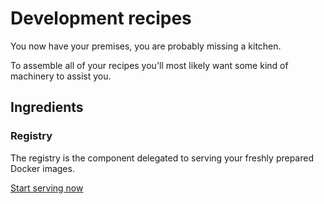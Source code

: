# Development recipes

You now have your premises, you are probably missing a kitchen.

To assemble all of your recipes you'll most likely want some kind of machinery to assist you.

## Ingredients

### Registry

The registry is the component delegated to serving your freshly prepared Docker images.

[Start serving now](registry/README.md)
